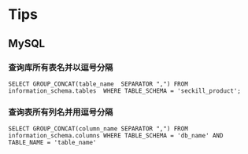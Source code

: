 
# Tips

## MySQL
### 查询库所有表名并以逗号分隔
```
SELECT GROUP_CONCAT(table_name  SEPARATOR ",") FROM information_schema.tables  WHERE TABLE_SCHEMA = 'seckill_product';
```
### 查询表所有列名并用逗号分隔
```
SELECT GROUP_CONCAT(column_name SEPARATOR ",") FROM information_schema.columns WHERE TABLE_SCHEMA = 'db_name' AND TABLE_NAME = 'table_name'
```

